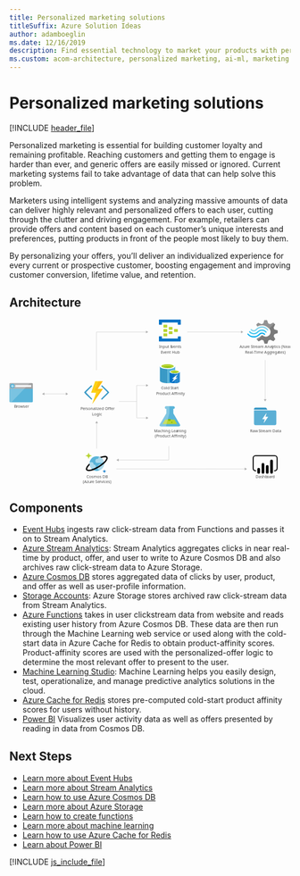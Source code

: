 ```yaml
---
title: Personalized marketing solutions
titleSuffix: Azure Solution Ideas
author: adamboeglin
ms.date: 12/16/2019
description: Find essential technology to market your products with personalized offers. Individualize your marketing for greater customer response using big-data insights.
ms.custom: acom-architecture, personalized marketing, ai-ml, marketing personalization, targeted marketing, 'https://azure.microsoft.com/solutions/architecture/personalized-marketing/'
---
```

# Personalized marketing solutions

[!INCLUDE [header_file](../header.md)]

Personalized marketing is essential for building customer loyalty and remaining profitable. Reaching customers and getting them to engage is harder than ever, and generic offers are easily missed or ignored. Current marketing systems fail to take advantage of data that can help solve this problem.

Marketers using intelligent systems and analyzing massive amounts of data can deliver highly relevant and personalized offers to each user, cutting through the clutter and driving engagement. For example, retailers can provide offers and content based on each customer’s unique interests and preferences, putting products in front of the people most likely to buy them.

By personalizing your offers, you’ll deliver an individualized experience for every current or prospective customer, boosting engagement and improving customer conversion, lifetime value, and retention.

## Architecture

<svg class="architecture-diagram" aria-labelledby="personalized-marketing" height="632.636" viewbox="0 0 1079.374 632.636" width="1079.374" xmlns="http://www.w3.org/2000/svg">
    <path d="M0 314.01a3.55 3.55 0 003.609 3.49H86.44a3.55 3.55 0 003.61-3.489V259.52H0z" fill="#59b4d9"/>
    <path d="M86.44 243.4H3.62A3.55 3.55 0 000 246.84v18.48h90.06v-18.47a3.55 3.55 0 00-3.62-3.45" fill="#a0a1a2"/>
    <path d="M3.63 243.4A3.55 3.55 0 000 246.85v67.17a3.55 3.55 0 003.609 3.49H7.57l71-74.15z" fill="#fff" opacity=".2" style="isolation:isolate"/>
    <path fill="#fff" d="M23.16 251.66h60.65v6.86H23.16z"/>
    <path d="M20.37 254.98a8.64 8.64 0 01-8.79 8.48 8.5 8.5 0 11-.57-17h.57a8.64 8.64 0 018.79 8.48" fill="#59b4d9"/>
    <path fill="#fff" d="M10.66 255.93l3.98 4.06h-2.16l-5.33-4.9 5.31-4.9h2.16l-3.96 4.04h9.71v1.7h-9.71z"/>
    <path d="M654.32 401.85l-25.15-42.05v-17h.45a5.263 5.263 0 10.37-10.52h-27.8a5.265 5.265 0 10-.48 10.52h.93v17l-25.14 42.05c-2.76 4.61-.5 8.39 5 8.39h66.79c5.53 0 7.79-3.78 5.03-8.39z" fill="#59b4d9"/>
    <path fill="#b8d432" d="M598.21 383.75l-10.38 17.35h56.16l-10.38-17.35h-35.4z"/>
    <path d="M614 388.91a5 5 0 005.07-4.9 4.73 4.73 0 00-.52-2.14h-9.12a4.72 4.72 0 00-.52 2.14 5 5 0 005.09 4.9z" fill="#7fba00"/>
    <ellipse cx="623.54" cy="394.57" fill="#7fba00" rx="2.49" ry="2.4"/>
    <path d="M577.5 401.85l25.15-42.05v-17h-.45a5.263 5.263 0 11-.37-10.52H614v27.41l-13.25 50.58h-18.24c-5.51-.03-7.77-3.81-5.01-8.42z" fill="#fff" opacity=".25" style="isolation:isolate"/>
    <path d="M577.63 179.32V234c0 5.76 13.18 10.3 29.33 10.3v-65z" fill="#3999c6"/>
    <path d="M606.65 244.3h.47c16.32 0 29.33-4.54 29.33-10.3v-54.68h-29.8z" fill="#59b4d9"/>
    <path d="M636.46 179.32c0 5.6-13.18 10.3-29.33 10.3s-29.49-4.7-29.49-10.3 13.18-10.3 29.33-10.3 29.49 4.7 29.49 10.3" fill="#fff"/>
    <path d="M630.5 178.72c0 3.79-10.51 6.82-23.37 6.82s-23.53-3-23.53-6.82 10.51-6.82 23.37-6.82 23.53 3 23.53 6.82" fill="#7fba00"/>
    <path d="M625.48 182.8c3.14-1.21 4.86-2.57 4.86-4.09 0-3.79-10.51-6.82-23.37-6.82s-23.37 3-23.37 6.82c0 1.51 1.88 3 4.86 4.09 4.23-1.67 11-2.57 18.51-2.57s14.28 1.06 18.51 2.57" fill="#b8d432"/>
    <path d="M615 200.98v36.51c0 3.79 8.78 6.82 19.61 6.82v-43.33z" fill="#0072c6"/>
    <path d="M634.26 244.3h.31c10.82 0 19.61-3 19.61-6.82v-36.5h-19.92z" fill="#0072c6"/>
    <path d="M634.26 244.3h.31c10.82 0 19.61-3 19.61-6.82v-36.5h-19.92z" fill="#fff" opacity=".15" style="isolation:isolate"/>
    <path d="M654.19 200.98c0 3.79-8.78 6.82-19.61 6.82s-19.61-3-19.61-6.82 8.78-6.82 19.61-6.82 19.61 3 19.61 6.82" fill="#fff"/>
    <path d="M650.11 200.53c0 2.42-7.06 4.54-15.53 4.54s-15.53-2-15.53-4.54c0-2.42 7.06-4.54 15.53-4.54s15.53 2.12 15.53 4.54" fill="#7fba00"/>
    <path d="M646.82 203.25c2-.76 3.29-1.67 3.29-2.73 0-2.42-7.06-4.54-15.53-4.54-8.63 0-15.53 2-15.53 4.54 0 1.06 1.26 2 3.29 2.73a42.09 42.09 0 0124.47 0" fill="#b8d432"/>
    <path fill="#fff" d="M645.24 223.09l-21.8 17.42 8.47-13.48h-7.37l21.8-17.27-8.47 13.33h7.37z"/>
    <text fill="#505050" font-family="SegoeUI, Segoe UI" font-size="14.81" style="isolation:isolate" transform="matrix(1.04 0 0 1 295.88 608.13)">
        Cosmos DB
    </text>
    <text fill="#505050" font-family="SegoeUI, Segoe UI" font-size="14.81" style="isolation:isolate" transform="matrix(1.04 0 0 1 281.81 627.87)">
        (Azu
    </text>
    <text fill="#505050" font-family="SegoeUI, Segoe UI" font-size="14.81" letter-spacing="-.01em" style="isolation:isolate" transform="matrix(1.04 0 0 1 311.95 627.87)">
        r
    </text>
    <text fill="#505050" font-family="SegoeUI, Segoe UI" font-size="14.81" style="isolation:isolate" transform="matrix(1.04 0 0 1 317.08 627.87)">
        e Se
    </text>
    <text fill="#505050" font-family="SegoeUI, Segoe UI" font-size="14.81" letter-spacing=".04em" style="isolation:isolate" transform="matrix(1.04 0 0 1 345.47 627.87)">
        r
    </text>
    <text fill="#505050" font-family="SegoeUI, Segoe UI" font-size="14.81" style="isolation:isolate" transform="matrix(1.04 0 0 1 351.42 627.87)">
        vices)
    </text>
    <g style="isolation:isolate" fill="#505050" font-family="SegoeUI, Segoe UI" font-size="14.81">
        <text style="isolation:isolate" transform="matrix(1.04 0 0 1 944.75 608.13)">
            Dashb
        </text>
        <text letter-spacing="-.01em" style="isolation:isolate" transform="matrix(1.04 0 0 1 987.682 608.13)">
            o
        </text>
        <text style="isolation:isolate" transform="matrix(1.04 0 0 1 996.5 608.13)">
            a
        </text>
        <text letter-spacing="-.01em" style="isolation:isolate" transform="matrix(1.04 0 0 1 1004.332 608.13)">
            r
        </text>
        <text style="isolation:isolate" transform="matrix(1.04 0 0 1 1009.479 608.13)">
            d
        </text>
    </g>
    <g style="isolation:isolate" fill="#505050" font-family="SegoeUI, Segoe UI" font-size="14.81">
        <text style="isolation:isolate" transform="matrix(1.04 0 0 1 18.01 338.48)">
            B
        </text>
        <text letter-spacing="-.01em" style="isolation:isolate" transform="matrix(1.04 0 0 1 26.84 338.48)">
            r
        </text>
        <text style="isolation:isolate" transform="matrix(1.04 0 0 1 31.988 338.48)">
            owser
        </text>
    </g>
    <text fill="#505050" font-family="SegoeUI, Segoe UI" font-size="14.81" style="isolation:isolate" transform="matrix(1.04 0 0 1 883.5 109.91)">
        Azu
    </text>
    <text fill="#505050" font-family="SegoeUI, Segoe UI" font-size="14.81" letter-spacing="-.01em" style="isolation:isolate" transform="matrix(1.04 0 0 1 909.01 109.91)">
        r
    </text>
    <text fill="#505050" font-family="SegoeUI, Segoe UI" font-size="14.81" style="isolation:isolate" transform="matrix(1.04 0 0 1 914.14 109.91)">
        e
    </text>
    <text fill="#505050" font-family="SegoeUI, Segoe UI" font-size="14.81" letter-spacing="-.029em" style="isolation:isolate" transform="matrix(1.04 0 0 1 926.36 109.91)">
        S
    </text>
    <text fill="#505050" font-family="SegoeUI, Segoe UI" font-size="14.81" style="isolation:isolate" transform="matrix(1.04 0 0 1 934.02 109.91)">
        t
    </text>
    <text fill="#505050" font-family="SegoeUI, Segoe UI" font-size="14.81" letter-spacing="-.01em" style="isolation:isolate" transform="matrix(1.04 0 0 1 939.21 109.91)">
        r
    </text>
    <text fill="#505050" font-family="SegoeUI, Segoe UI" font-size="14.81" style="isolation:isolate" transform="matrix(1.04 0 0 1 944.34 109.91)">
        eam Anal
    </text>
    <text fill="#505050" font-family="SegoeUI, Segoe UI" font-size="14.81" style="isolation:isolate" transform="matrix(1.04 0 0 1 1007.67 109.91)">
        y
    </text>
    <text fill="#505050" font-family="SegoeUI, Segoe UI" font-size="14.81" style="isolation:isolate" transform="matrix(1.04 0 0 1 1015.14 109.91)">
        tics (Near
    </text>
    <text fill="#505050" font-family="SegoeUI, Segoe UI" font-size="14.81" letter-spacing="-.029em" style="isolation:isolate" transform="matrix(1.04 0 0 1 904.46 129.65)">
        R
    </text>
    <text fill="#505050" font-family="SegoeUI, Segoe UI" font-size="14.81" style="isolation:isolate" transform="matrix(1.04 0 0 1 913.21 129.65)">
        eal-Time Agg
    </text>
    <text fill="#505050" font-family="SegoeUI, Segoe UI" font-size="14.81" letter-spacing="-.01em" style="isolation:isolate" transform="matrix(1.04 0 0 1 1004.03 129.65)">
        r
    </text>
    <text fill="#505050" font-family="SegoeUI, Segoe UI" font-size="14.81" style="isolation:isolate" transform="matrix(1.04 0 0 1 1009.16 129.65)">
        ega
    </text>
    <text fill="#505050" font-family="SegoeUI, Segoe UI" font-size="14.81" letter-spacing="-.01em" style="isolation:isolate" transform="matrix(1.04 0 0 1 1034.01 129.65)">
        t
    </text>
    <text fill="#505050" font-family="SegoeUI, Segoe UI" font-size="14.81" style="isolation:isolate" transform="matrix(1.04 0 0 1 1039.09 129.65)">
        es)
    </text>
    <path d="M626 37.77a1.34 1.34 0 01-1.277 1.4H613.31a1.34 1.34 0 01-1.45-1.4v-8.1a1.34 1.34 0 011.277-1.4H624.6a1.34 1.34 0 011.45 1.4zM646.29 46.16a1.34 1.34 0 01-1.277 1.4H633.56a1.34 1.34 0 01-1.45-1.4v-8.1a1.34 1.34 0 011.277-1.4h11.453a1.34 1.34 0 011.45 1.4zM626 54.54a1.34 1.34 0 01-1.277 1.4H613.31a1.34 1.34 0 01-1.45-1.4V46.4a1.34 1.34 0 011.277-1.4H624.6a1.34 1.34 0 011.4 1.277v.123zM605.78 29.4a1.34 1.34 0 01-1.277 1.4H592.75a1.34 1.34 0 01-1.45-1.4v-8.39a1.34 1.34 0 011.277-1.4H604c1.16 0 1.74.56 1.74 1.4z" fill="#b8d432"/>
    <path d="M656.42.05h-81a1.34 1.34 0 00-1.42 1.4v16.76a1.34 1.34 0 001.277 1.4h8.853a1.34 1.34 0 001.45-1.4v-7h60.72v7c0 .84.58 1.4 1.74 1.4h8.39a1.34 1.34 0 001.45-1.4V1.4A1.34 1.34 0 00656.6 0h-.173zM656.42 64.6H648a1.34 1.34 0 00-1.45 1.4v6.7h-61.03v-7c0-.84-.58-1.4-1.74-1.4h-8.38c-.87 0-1.45.56-1.45 1.68v16.5a1.34 1.34 0 001.277 1.4h81.193a1.34 1.34 0 001.45-1.4V66a1.34 1.34 0 00-1.277-1.4h-.173z" fill="#0072c6"/>
    <path d="M605.78 46.16a1.34 1.34 0 01-1.277 1.4H592.75a1.34 1.34 0 01-1.45-1.4v-8.39a1.34 1.34 0 011.277-1.4H604c1.16 0 1.74.56 1.74 1.4zM605.78 62.92a1.34 1.34 0 01-1.277 1.4H592.75a1.34 1.34 0 01-1.45-1.4v-8.38a1.34 1.34 0 011.277-1.4H604c1.16 0 1.74.56 1.74 1.4z" fill="#b8d432"/>
    <text fill="#505050" font-family="SegoeUI, Segoe UI" font-size="14.81" style="isolation:isolate" transform="matrix(1.04 0 0 1 574.24 109.91)">
        Input E
    </text>
    <text fill="#505050" font-family="SegoeUI, Segoe UI" font-size="14.81" letter-spacing="-.01em" style="isolation:isolate" transform="matrix(1.04 0 0 1 621.85 109.91)">
        v
    </text>
    <text fill="#505050" font-family="SegoeUI, Segoe UI" font-size="14.81" style="isolation:isolate" transform="matrix(1.04 0 0 1 629.11 109.91)">
        ents
    </text>
    <text fill="#505050" font-family="SegoeUI, Segoe UI" font-size="14.81" style="isolation:isolate" transform="matrix(1.04 0 0 1 581.03 129.65)">
        E
    </text>
    <text fill="#505050" font-family="SegoeUI, Segoe UI" font-size="14.81" letter-spacing="-.01em" style="isolation:isolate" transform="matrix(1.04 0 0 1 588.78 129.65)">
        v
    </text>
    <text fill="#505050" font-family="SegoeUI, Segoe UI" font-size="14.81" style="isolation:isolate" transform="matrix(1.04 0 0 1 596.04 129.65)">
        ent Hub
    </text>
    <text fill="#505050" font-family="SegoeUI, Segoe UI" font-size="14.81" style="isolation:isolate" transform="matrix(1.04 0 0 1 582.36 268.55)">
        Cold
    </text>
    <text fill="#505050" font-family="SegoeUI, Segoe UI" font-size="14.81" letter-spacing="-.029em" style="isolation:isolate" transform="matrix(1.04 0 0 1 617.79 268.55)">
        S
    </text>
    <text fill="#505050" font-family="SegoeUI, Segoe UI" font-size="14.81" style="isolation:isolate" transform="matrix(1.04 0 0 1 625.45 268.55)">
        ta
    </text>
    <text fill="#505050" font-family="SegoeUI, Segoe UI" font-size="14.81" letter-spacing=".029em" style="isolation:isolate" transform="matrix(1.04 0 0 1 638.45 268.55)">
        r
    </text>
    <text fill="#505050" font-family="SegoeUI, Segoe UI" font-size="14.81" style="isolation:isolate" transform="matrix(1.04 0 0 1 644.23 268.55)">
        t
    </text>
    <text fill="#505050" font-family="SegoeUI, Segoe UI" font-size="14.81" style="isolation:isolate" transform="matrix(1.04 0 0 1 563.25 288.3)">
        P
    </text>
    <text fill="#505050" font-family="SegoeUI, Segoe UI" font-size="14.81" letter-spacing="-.01em" style="isolation:isolate" transform="matrix(1.04 0 0 1 571.84 288.3)">
        r
    </text>
    <text fill="#505050" font-family="SegoeUI, Segoe UI" font-size="14.81" style="isolation:isolate" transform="matrix(1.04 0 0 1 576.97 288.3)">
        oduct Affinity
    </text>
    <text fill="#505050" font-family="SegoeUI, Segoe UI" font-size="14.81" style="isolation:isolate" transform="matrix(1.04 0 0 1 555.2 432.39)">
        Maching Lea
    </text>
    <text fill="#505050" font-family="SegoeUI, Segoe UI" font-size="14.81" style="isolation:isolate" transform="matrix(1.04 0 0 1 641.22 432.39)">
        r
    </text>
    <text fill="#505050" font-family="SegoeUI, Segoe UI" font-size="14.81" style="isolation:isolate" transform="matrix(1.04 0 0 1 646.52 432.39)">
        ning
    </text>
    <text fill="#505050" font-family="SegoeUI, Segoe UI" font-size="14.81" style="isolation:isolate" transform="matrix(1.04 0 0 1 558.64 452.13)">
        (P
    </text>
    <text fill="#505050" font-family="SegoeUI, Segoe UI" font-size="14.81" letter-spacing="-.01em" style="isolation:isolate" transform="matrix(1.04 0 0 1 571.85 452.13)">
        r
    </text>
    <text fill="#505050" font-family="SegoeUI, Segoe UI" font-size="14.81" style="isolation:isolate" transform="matrix(1.04 0 0 1 576.98 452.13)">
        oduct Affinity)
    </text>
    <text fill="#505050" font-family="SegoeUI, Segoe UI" font-size="14.81" style="isolation:isolate" transform="matrix(1.04 0 0 1 923.85 432.39)">
        Raw
    </text>
    <text fill="#505050" font-family="SegoeUI, Segoe UI" font-size="14.81" letter-spacing="-.029em" style="isolation:isolate" transform="matrix(1.04 0 0 1 956.11 432.39)">
        S
    </text>
    <text fill="#505050" font-family="SegoeUI, Segoe UI" font-size="14.81" style="isolation:isolate" transform="matrix(1.04 0 0 1 963.771 432.39)">
        t
    </text>
    <text fill="#505050" font-family="SegoeUI, Segoe UI" font-size="14.81" letter-spacing="-.01em" style="isolation:isolate" transform="matrix(1.04 0 0 1 968.96 432.39)">
        r
    </text>
    <text fill="#505050" font-family="SegoeUI, Segoe UI" font-size="14.81" style="isolation:isolate" transform="matrix(1.04 0 0 1 974.09 432.39)">
        eam Data
    </text>
    <text fill="#505050" font-family="SegoeUI, Segoe UI" font-size="14.81" letter-spacing="-.04em" style="isolation:isolate" transform="matrix(1.04 0 0 1 273.03 347.82)">
        P
    </text>
    <text fill="#505050" font-family="SegoeUI, Segoe UI" font-size="14.81" style="isolation:isolate" transform="matrix(1.04 0 0 1 281.05 347.82)">
        e
    </text>
    <text fill="#505050" font-family="SegoeUI, Segoe UI" font-size="14.81" letter-spacing=".01em" style="isolation:isolate" transform="matrix(1.04 0 0 1 289.07 347.82)">
        r
    </text>
    <text fill="#505050" font-family="SegoeUI, Segoe UI" font-size="14.81" style="isolation:isolate" transform="matrix(1.04 0 0 1 294.51 347.82)">
        sonalized Offer
    </text>
    <text fill="#505050" font-family="SegoeUI, Segoe UI" font-size="14.81" style="isolation:isolate" transform="matrix(1.04 0 0 1 317.04 367.56)">
        Logic
    </text>
    <path fill="none" stroke="#afafaf" stroke-miterlimit="10" stroke-width=".94" d="M132.8 285.26h85.24"/>
    <path fill="#afafaf" d="M134.26 290.27l-8.67-5.01 8.67-5.01v10.02zM216.58 290.27l8.67-5.01-8.67-5.01v10.02z"/>
    <path fill="none" stroke="#afafaf" stroke-miterlimit="10" stroke-width=".94" d="M334.25 194.38V47.55M525.61 47.72H334.77"/>
    <path fill="#afafaf" d="M524.14 42.71l8.68 5.01-8.68 5.01V42.71z"/>
    <path fill="none" stroke="#afafaf" stroke-miterlimit="10" stroke-width=".94" d="M890.38 47.6H682.69"/>
    <path fill="#afafaf" d="M888.92 42.59l8.67 5.01-8.67 5.01V42.59z"/>
    <path fill="none" stroke="#afafaf" stroke-miterlimit="10" stroke-width=".94" d="M904.58 573.35l-493.8-.12"/>
    <path fill="#afafaf" d="M903.11 568.34l8.68 5.01-8.68 5v-10.01z"/>
    <path fill="none" stroke="#afafaf" stroke-miterlimit="10" stroke-width=".94" d="M612.03 485.56v52.78M417.98 538.94h194.05"/>
    <path fill="#afafaf" d="M419.45 543.95l-8.67-5.01 8.67-5.01v10.02z"/>
    <path fill="none" stroke="#afafaf" stroke-miterlimit="10" stroke-width=".94" d="M981.7 155.39v151.68"/>
    <path fill="#afafaf" d="M976.69 305.6l5.01 8.68 5.01-8.68h-10.02z"/>
    <path d="M382.06 281.16a2.69 2.69 0 000-3.43l-4.61-4.61-20.53-19.93a2.33 2.33 0 00-3.27 0 2.26 2.26 0 000 3.43l21.57 21.13a2.52 2.52 0 010 3.43l-22 21.87a2.52 2.52 0 000 3.43 2.49 2.49 0 003.27 0l20.38-20.23.15-.15zM288 281.16a2.69 2.69 0 010-3.43l4.61-4.61 20.53-19.94a2.33 2.33 0 013.27 0 2.26 2.26 0 010 3.43l-21.13 21.13a2.52 2.52 0 000 3.43l21.57 21.87a2.52 2.52 0 010 3.43 2.49 2.49 0 01-3.27 0l-20.83-19.95-.15-.15z" fill="#3999c6"/>
    <path fill="#fcd116" d="M358.25 236.67h-29.01l-15.62 44.04 19.04.14-14.87 43.6 41.06-58.18h-19.94l19.34-29.6z"/>
    <path fill="#ff8c00" opacity=".3" style="isolation:isolate" d="M338.91 266.27l19.34-29.6h-15.17l-16.07 36.6 19.04.15-28.26 51.03 41.06-58.18h-19.94z"/>
    <path fill="none" d="M938.88 328.73h85.64v85.64h-85.64z"/>
    <path d="M989.46 344.79l-2.46-4.28a5.52 5.52 0 00-4.55-2.68h-38.22a5.37 5.37 0 00-5.35 5.35v2.94h51.39c-.27-.52-.55-.79-.81-1.33z" fill="#3596c5"/>
    <path d="M1021.31 348.81h-82.43v51.12a5.37 5.37 0 005.35 5.35h74.94a5.37 5.37 0 005.35-5.35v-46.3a5.29 5.29 0 00-3.21-4.82zm-28.64 25.42l-15.26 21.68c0 .27-.27.27-.53.27h-.27c-.27-.27-.53-.54-.27-.8l4-12.85h-8.83a.93.93 0 01-.53-.27v-.8l14.72-21.41c0-.27.27-.27.53-.27h.27c.27.27.53.54.27.8L983 373.17h9.1a.86.86 0 01.8.8.26.26 0 00-.27.25v.01h.04z" fill="#5bafd5"/>
    <path fill="none" stroke="#afafaf" stroke-miterlimit="10" stroke-width=".94" d="M488.39 252.72v124.19M526.15 252.72h-37.76"/>
    <path fill="#afafaf" d="M524.68 247.72l8.67 5-8.67 5.01v-10.01z"/>
    <path fill="none" stroke="#afafaf" stroke-miterlimit="10" stroke-width=".94" d="M526.15 377.44h-37.76"/>
    <path fill="#afafaf" d="M524.68 372.43l8.67 5.01-8.67 5.01v-10.02z"/>
    <path fill="none" stroke="#afafaf" stroke-miterlimit="10" stroke-width=".94" d="M488.39 314.28h-67.98M335.04 495.2v-98.78"/>
    <path fill="#afafaf" d="M340.05 397.89l-5.01-8.67-5 8.67h10.01z"/>
    <path d="M1018.07 582.25h-1.93v-3.85h1.93a7.44 7.44 0 007.43-7.43v-39.43a7.44 7.44 0 00-7.43-7.43h-73.13a7.44 7.44 0 00-7.43 7.43v39.43a7.44 7.44 0 007.43 7.43h1.93v3.86h-1.93a11.3 11.3 0 01-11.29-11.29v-39.43a11.3 11.3 0 0111.29-11.29h73.12a11.3 11.3 0 0111.29 11.29v39.43a11.3 11.3 0 01-11.29 11.29"/>
    <path d="M956.8 569.33a5.24 5.24 0 015.24 5.24v12.08a5.24 5.24 0 01-5.24 5.24 5.24 5.24 0 01-5.24-5.23v-12.09a5.24 5.24 0 015.24-5.24zM973.27 591.88a5.24 5.24 0 01-5.24-5.24v-31a5.24 5.24 0 0110.48 0v31a5.24 5.24 0 01-5.24 5.24M1006.22 591.73a5.24 5.24 0 01-5.24-5.24v-43.9a5.24 5.24 0 0110.48-.02v43.92a5.24 5.24 0 01-5.24 5.24M989.74 591.88a5.24 5.24 0 01-5.24-5.24v-23a5.24 5.24 0 1110.48-.02v23.02a5.24 5.24 0 01-5.24 5.24"/>
    <path d="M362.76 546.08a28 28 0 11-33.82-20.68h.06a27.9 27.9 0 0133.729 20.474v.006z" fill="#59b4d9"/>
    <path d="M331.56 563.87a7.44 7.44 0 00-7.41-7.47H323a7.4 7.4 0 00-7.26-9.13H308a27.72 27.72 0 006.74 24h9.38a7.44 7.44 0 007.46-7.42v-.01zM340.8 533.08a5 5 0 00.2 1.32h-3.22a7.73 7.73 0 100 15.46h25.61a27.41 27.41 0 00-14.49-21.76h-3.05a5 5 0 00-5.05 4.95zM363.36 555.58h-15.28a6.31 6.31 0 00-6.33 6.29 6.25 6.25 0 00.76 3 6.29 6.29 0 001.91 12.3h4.26a27.92 27.92 0 0014.68-21.59z" fill="#fff" opacity=".5" style="isolation:isolate"/>
    <path d="M304.15 534.01a.86.86 0 01-.86-.85 9.79 9.79 0 00-9.8-9.77.86.86 0 110-1.71 9.79 9.79 0 009.8-9.75.86.86 0 011.72 0 9.79 9.79 0 009.8 9.77.86.86 0 110 1.71 9.79 9.79 0 00-9.8 9.76.86.86 0 01-.86.84z" fill="#b8d432"/>
    <path d="M364.6 589.06a.51.51 0 01-.51-.51 5.86 5.86 0 00-5.87-5.83.51.51 0 110-1 5.86 5.86 0 005.86-5.84.51.51 0 011 0 5.86 5.86 0 005.9 5.82h.02a.51.51 0 110 1 5.86 5.86 0 00-5.86 5.84.51.51 0 01-.51.51z" fill="#0072c6"/>
    <path d="M376.34 527.45c-2.67-4.38-9.39-5.39-19.42-2.94a79.909 79.909 0 00-9.21 2.94 28.249 28.249 0 015.43 3.47c1.71-.56 3.38-1.07 5-1.46a35 35 0 018.17-1.16c3.29 0 5.1.81 5.7 1.8 1 1.62.08 5.91-5.75 12.64-1 1.2-2.2 2.41-3.43 3.63a127.13 127.13 0 01-45.18 27.64c-10.15 3.31-17.08 3.24-18.63.7s1.55-8.74 9.13-16.28a27.731 27.731 0 01-.62-6.52c-12.06 10.9-16 20.34-12.85 25.45 1.63 2.67 5.2 4.17 10.41 4.17a53 53 0 0018-4 138.29 138.29 0 0040.42-24.84 79 79 0 006.59-6.66c6.76-7.76 8.9-14.21 6.24-18.58z"/>
    <path d="M1014.29 63.67l2.79-7.22 12.8-4.42V41.79l-1.4-.47-11.41-3.26-2.79-7.22 5.82-11.87-7.22-7.22-1.4.7-10.48 5.36-7.45-3-4.63-12.41h-10.47L978 3.85l-3.49 10.94-7.22 2.79-12.34-5.35-7.46 7.17.7 1.4 3.26 6.05a36.64 36.64 0 0118.39-4.66 37.55 37.55 0 0124 9.78 53.878 53.878 0 014.42 3.72 17.768 17.768 0 011.86 2.56 18.15 18.15 0 01-4.66 23.28 17.83 17.83 0 01-18.46 2.6c-.7-.47-1.16-.47-1.4-.7a24.168 24.168 0 01-4-2.79c-.47 0-.7-.47-1.4-.47a5.74 5.74 0 00-4 1.86l-.47.47A35 35 0 01951 71.82l-2.09 4.42 7 7 .47.47 1.4-.7 10.47-5.35 7.17 2.74 4 12.34h10.47l.47-1.4L994 80.4l7.22-2.79 12.34 5.35 7-7.68-.7-1.4z" fill="#7a7a7a"/>
    <path d="M951.91 45.51c-7.91 8.38-20.72 8.38-28.17-.47a2 2 0 00-3.26 0 2.64 2.64 0 00-.7 1.86 4.44 4.44 0 00.7 1.86c9.31 10.47 24.91 10.71 34.92.47 7.91-7.91 20.25-8.15 27.93.7 1.16 1.16 2.56 1.16 3.26 0a2.64 2.64 0 00.7-1.86 4.44 4.44 0 00-.7-1.86 23.42 23.42 0 00-33.043-2.272q-.856.746-1.637 1.572z" fill="#48c8ef"/>
    <path d="M969.37 49.93a14.78 14.78 0 00-11.17 4.66l-.47.47-.47.47A26.24 26.24 0 01937 63.9c-7.68 0-14.43-3.72-20-9.31-1.16-1.16-2.56-1.16-3.26 0-.23 0-.23.47-.23 1.16a3.13 3.13 0 001.16 2.09 30.77 30.77 0 0023.28 10.94c8.61.47 17-3.26 23.51-10.24l.47-.47.47-.47a10.55 10.55 0 017.67-3.2c2.79 0 5.35 1.4 7.68 3.72 1.16 1.16 2.56 1.16 3.26 0a2.64 2.64 0 00.7-1.86 4.441 4.441 0 00-.71-1.86 18.93 18.93 0 00-11.63-4.47z" fill="#00abec"/>
    <path d="M949.82 40.4a27.3 27.3 0 0120.25-8.61c7.45 0 14.43 3.72 19.55 9.31 1.16 1.16 2.56 1.16 3.26 0a2.64 2.64 0 00.7-1.86 4.44 4.44 0 00-.7-1.86A30.77 30.77 0 00969.6 26.4a31.26 31.26 0 00-23.51 10.24l-.47.47-.47.47a10.55 10.55 0 01-7.68 3.26c-3 0-5.35-1.4-7.68-3.72-1.16-1.16-2.56-1.16-3.26 0a2.64 2.64 0 00-.7 1.86 4.44 4.44 0 00.7 1.86 15 15 0 0021.17 1.372q.49-.43.941-.9l.47-.47z" fill="#84d6ef"/>
    <g opacity=".2" fill="#f1f1f1">
        <path d="M971.46 60.4c-.47 0-.7-.47-1.4-.47a5.74 5.74 0 00-4 1.86l-.47.47a35 35 0 01-14.9 9.31l-2.09 4.42 3.72 3.72zM951.68 27.12a36.64 36.64 0 0118.39-4.66 37.55 37.55 0 0124 9.78c1.16.93 2.09 1.63 3.26 2.56l19.32-19.32-4-4-1.4.7-10.47 5.35-7.22-2.79-4.64-12.34h-10.47L978 3.85l-3.49 10.94-7.22 2.79-12.34-5.35-7.46 7.17.7 1.4z"/>
    </g>
</svg>

## Components
* [Event Hubs](https://azure.microsoft.com/services/event-hubs/) ingests raw click-stream data from Functions and passes it on to Stream Analytics.
* [Azure Stream Analytics](https://azure.microsoft.com/services/stream-analytics/): Stream Analytics aggregates clicks in near real-time by product, offer, and user to write to Azure Cosmos DB and also archives raw click-stream data to Azure Storage.
* [Azure Cosmos DB](https://azure.microsoft.com/services/cosmos-db/) stores aggregated data of clicks by user, product, and offer as well as user-profile information.
* [Storage Accounts](https://azure.microsoft.com/services/storage/): Azure Storage stores archived raw click-stream data from Stream Analytics.
* [Azure Functions](https://azure.microsoft.com/services/functions/) takes in user clickstream data from website and reads existing user history from Azure Cosmos DB. These data are then run through the Machine Learning web service or used along with the cold-start data in Azure Cache for Redis to obtain product-affinity scores. Product-affinity scores are used with the personalized-offer logic to determine the most relevant offer to present to the user.
* [Machine Learning Studio](https://azure.microsoft.com/services/machine-learning-studio/): Machine Learning helps you easily design, test, operationalize, and manage predictive analytics solutions in the cloud.
* [Azure Cache for Redis](https://azure.microsoft.com/services/cache/) stores pre-computed cold-start product affinity scores for users without history.
* [Power BI](https://powerbi.microsoft.com/) Visualizes user activity data as well as offers presented by reading in data from Cosmos DB.

## Next Steps
* [Learn more about Event Hubs](/azure/event-hubs/event-hubs-what-is-event-hubs)
* [Learn more about Stream Analytics](/azure/stream-analytics/stream-analytics-introduction)
* [Learn how to use Azure Cosmos DB](/azure/cosmos-db)
* [Learn more about Azure Storage](/azure/storage/storage-introduction)
* [Learn how to create functions](/azure/azure-functions)
* [Learn more about machine learning](/azure/machine-learning/machine-learning-what-is-machine-learning)
* [Learn how to use Azure Cache for Redis](/azure/redis-cache/cache-dotnet-how-to-use-azure-redis-cache)
* [Learn about Power BI](https://powerbi.microsoft.com/documentation/powerbi-landing-page/)

[!INCLUDE [js_include_file](../../_js/index.md)]
